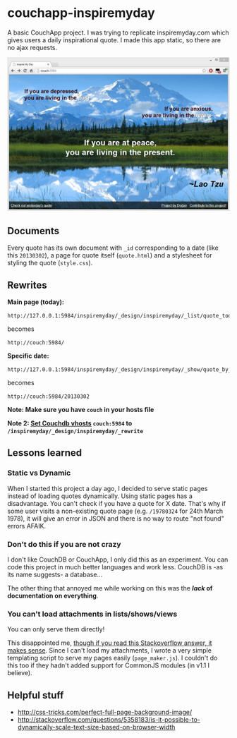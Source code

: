 # couchapp-inspiremyday
A basic CouchApp project. I was trying to replicate inspiremyday.com which gives users a daily inspirational quote. I made this app static, so there are no ajax requests.

<img src="ss.jpg" alt="">

## Documents

Every quote has its own document with `_id` corresponding to a date (like this `20130302`), a page for quote itself (`quote.html`) and a stylesheet for styling the quote (`style.css`).

## Rewrites

**Main page (today):**

    http://127.0.0.1:5984/inspiremyday/_design/inspiremyday/_list/quote_today/today

becomes

    http://couch:5984/

**Specific date:**

    http://127.0.0.1:5984/inspiremyday/_design/inspiremyday/_show/quote_by_day/20130302

becomes

    http://couch:5984/20130302

**Note: Make sure you have `couch` in your hosts file**

**Note 2: [Set Couchdb vhosts](http://vimeo.com/20773112) `couch:5984` to `/inspiremyday/_design/inspiremyday/_rewrite`**

## Lessons learned

### Static vs Dynamic
When I started this project a day ago, I decided to serve static pages instead of loading quotes dynamically. Using static pages has a disadvantage. You can't check if you have a quote for X date. That's why if some user visits a non-existing quote page (e.g. `/19780324` for 24th March 1978), it will give an error in JSON and there is no way to route "not found" errors AFAIK.

### Don't do this if you are not crazy
I don't like CouchDB or CouchApp, I only did this as an experiment. You can code this project in much better languages and work less. CouchDB is -as its name suggests- a database...

The other thing that annoyed me while working on this was the ***lack* of documentation on everything**.

### You can't load attachments in lists/shows/views
You can only serve them directly!

This disappointed me, [though if you read this Stackoverflow answer, it makes sense](http://stackoverflow.com/a/10037709). Since I can't load my attachments, I wrote a very simple templating script to serve my pages easily (`page_maker.js`). I couldn't do this too if they hadn't added support for CommonJS modules (in v1.1 I believe).

## Helpful stuff
* http://css-tricks.com/perfect-full-page-background-image/
* http://stackoverflow.com/questions/5358183/is-it-possible-to-dynamically-scale-text-size-based-on-browser-width